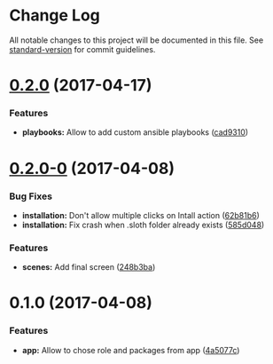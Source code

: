 # Change Log

All notable changes to this project will be documented in this file. See [standard-version](https://github.com/conventional-changelog/standard-version) for commit guidelines.

<a name="0.2.0"></a>
# [0.2.0](https://github.com/sloth-tools/sloth-app/compare/v0.2.0-0...v0.2.0) (2017-04-17)


### Features

* **playbooks:** Allow to add custom ansible playbooks ([cad9310](https://github.com/sloth-tools/sloth-app/commit/cad9310))



<a name="0.2.0-0"></a>
# [0.2.0-0](https://github.com/uesteibar/sloth-app/compare/v0.1.0...v0.2.0-0) (2017-04-08)


### Bug Fixes

* **installation:** Don't allow multiple clicks on Intall action ([62b81b6](https://github.com/uesteibar/sloth-app/commit/62b81b6))
* **installation:** Fix crash when .sloth folder already exists ([585d048](https://github.com/uesteibar/sloth-app/commit/585d048))


### Features

* **scenes:** Add final screen ([248b3ba](https://github.com/uesteibar/sloth-app/commit/248b3ba))



<a name="0.1.0"></a>
# 0.1.0 (2017-04-08)


### Features

* **app:** Allow to chose role and packages from app ([4a5077c](https://github.com/uesteibar/sloth-app/commit/4a5077c))
